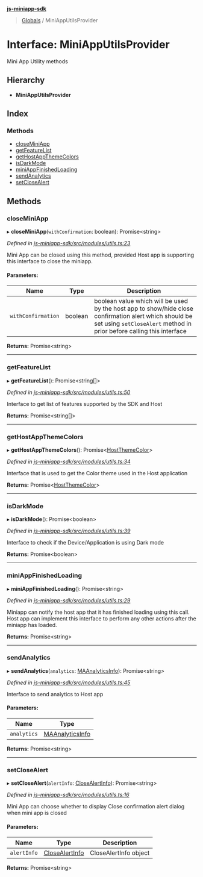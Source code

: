 **[js-miniapp-sdk](../README.md)**

> [Globals](../README.md) / MiniAppUtilsProvider

# Interface: MiniAppUtilsProvider

Mini App Utility methods

## Hierarchy

* **MiniAppUtilsProvider**

## Index

### Methods

* [closeMiniApp](miniapputilsprovider.md#closeminiapp)
* [getFeatureList](miniapputilsprovider.md#getfeaturelist)
* [getHostAppThemeColors](miniapputilsprovider.md#gethostappthemecolors)
* [isDarkMode](miniapputilsprovider.md#isdarkmode)
* [miniAppFinishedLoading](miniapputilsprovider.md#miniappfinishedloading)
* [sendAnalytics](miniapputilsprovider.md#sendanalytics)
* [setCloseAlert](miniapputilsprovider.md#setclosealert)

## Methods

### closeMiniApp

▸ **closeMiniApp**(`withConfirmation`: boolean): Promise\<string>

*Defined in [js-miniapp-sdk/src/modules/utils.ts:23](https://github.com/rakutentech/js-miniapp/blob/00ebd5b/js-miniapp-sdk/src/modules/utils.ts#L23)*

Mini App can be closed using this method, provided Host app is supporting this interface to close the miniapp.

#### Parameters:

Name | Type | Description |
------ | ------ | ------ |
`withConfirmation` | boolean | boolean value which will be used by the host app to show/hide close confirmation alert which should be set using `setCloseAlert` method in prior before calling this interface  |

**Returns:** Promise\<string>

___

### getFeatureList

▸ **getFeatureList**(): Promise\<string[]>

*Defined in [js-miniapp-sdk/src/modules/utils.ts:50](https://github.com/rakutentech/js-miniapp/blob/00ebd5b/js-miniapp-sdk/src/modules/utils.ts#L50)*

Interface to get list of features supported by the SDK and Host

**Returns:** Promise\<string[]>

___

### getHostAppThemeColors

▸ **getHostAppThemeColors**(): Promise\<[HostThemeColor](hostthemecolor.md)>

*Defined in [js-miniapp-sdk/src/modules/utils.ts:34](https://github.com/rakutentech/js-miniapp/blob/00ebd5b/js-miniapp-sdk/src/modules/utils.ts#L34)*

Interface that is used to get the Color theme used in the Host application

**Returns:** Promise\<[HostThemeColor](hostthemecolor.md)>

___

### isDarkMode

▸ **isDarkMode**(): Promise\<boolean>

*Defined in [js-miniapp-sdk/src/modules/utils.ts:39](https://github.com/rakutentech/js-miniapp/blob/00ebd5b/js-miniapp-sdk/src/modules/utils.ts#L39)*

Interface to check if the Device/Application is using Dark mode

**Returns:** Promise\<boolean>

___

### miniAppFinishedLoading

▸ **miniAppFinishedLoading**(): Promise\<string>

*Defined in [js-miniapp-sdk/src/modules/utils.ts:29](https://github.com/rakutentech/js-miniapp/blob/00ebd5b/js-miniapp-sdk/src/modules/utils.ts#L29)*

Miniapp can notify the host app that it has finished loading using this call.
Host app can implement this interface to perform any other actions after the miniapp has loaded.

**Returns:** Promise\<string>

___

### sendAnalytics

▸ **sendAnalytics**(`analytics`: [MAAnalyticsInfo](maanalyticsinfo.md)): Promise\<string>

*Defined in [js-miniapp-sdk/src/modules/utils.ts:45](https://github.com/rakutentech/js-miniapp/blob/00ebd5b/js-miniapp-sdk/src/modules/utils.ts#L45)*

Interface to send analytics to Host app

#### Parameters:

Name | Type |
------ | ------ |
`analytics` | [MAAnalyticsInfo](maanalyticsinfo.md) |

**Returns:** Promise\<string>

___

### setCloseAlert

▸ **setCloseAlert**(`alertInfo`: [CloseAlertInfo](closealertinfo.md)): Promise\<string>

*Defined in [js-miniapp-sdk/src/modules/utils.ts:16](https://github.com/rakutentech/js-miniapp/blob/00ebd5b/js-miniapp-sdk/src/modules/utils.ts#L16)*

Mini App can choose whether to display Close confirmation alert dialog when mini app is closed

#### Parameters:

Name | Type | Description |
------ | ------ | ------ |
`alertInfo` | [CloseAlertInfo](closealertinfo.md) | CloseAlertInfo object  |

**Returns:** Promise\<string>
